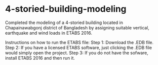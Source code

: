 # 4-storied-building-modeling
Completed the modeling of a 4-storied building located in Chapainawabgonj district of Bangladesh by assigning suitable vertical, earthquake and wind loads in ETABS 2016.

Instructions on how to run the ETABS file: 
Step 1: Download the .EDB file. 
Step 2: If you have a licensed ETABS software, just clicking the .EDB file would simply open the project.
Step 3: If you do not have the sofware, install ETABS 2016 and then run it. 
